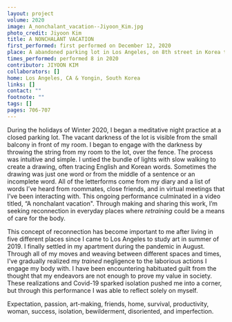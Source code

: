 ```yaml
---
layout: project
volume: 2020
image: A_nonchalant_vacation--Jiyoon_Kim.jpg
photo_credit: Jiyoon Kim
title: A NONCHALANT VACATION
first_performed: first performed on December 12, 2020
place: A abandoned parking lot in Los Angeles, on 8th street in Korea town
times_performed: performed 8 in 2020
contributor: JIYOON KIM
collaborators: []
home: Los Angeles, CA & Yongin, South Korea
links: []
contact: ""
footnote: ""
tags: []
pages: 706-707
---
```


During the holidays of Winter 2020, I began a meditative night practice at a closed parking lot. The vacant darkness of the lot is visible from the small balcony in front of my room. I began to engage with the darkness by throwing the string from my room to the lot, over the fence. The process was intuitive and simple. I untied the bundle of lights with slow walking to create a drawing, often tracing English and Korean words. Sometimes the drawing was just one word or from the middle of a sentence or an incomplete word. All of the letterforms come from my diary and a list of words I’ve heard from roommates, close friends, and in virtual meetings that I’ve been interacting with. This ongoing performance culminated in a video titled, “A nonchalant vacation". Through making and sharing this work, I’m seeking reconnection in everyday places where _retraining_ could be a means of care for the body.

This concept of reconnection has become important to me after living in five different places since I came to Los Angeles to study art in summer of 2019. I finally settled in my apartment during the pandemic in August. Through all of my moves and weaving between different spaces and times, I’ve gradually realized my _trained_ negligence to the laborious actions I engage my body with. I have been encountering habituated guilt from the thought that my endeavors are not enough to prove my value in society. These realizations and Covid-19 sparked isolation pushed me into a corner, but through this performance I was able to reflect solely on myself.

Expectation, passion, art-making, friends, home, survival, productivity, woman, success, isolation, bewilderment, disoriented, and imperfection.
